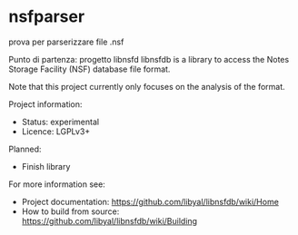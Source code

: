 # nsfparser
prova per parserizzare file .nsf

Punto di partenza: progetto libnsfd 
libnsfdb is a library to access the Notes Storage Facility (NSF) database file format.

Note that this project currently only focuses on the analysis of the format.

Project information:

* Status: experimental
* Licence: LGPLv3+

Planned:

* Finish library

For more information see:

* Project documentation: https://github.com/libyal/libnsfdb/wiki/Home
* How to build from source: https://github.com/libyal/libnsfdb/wiki/Building
